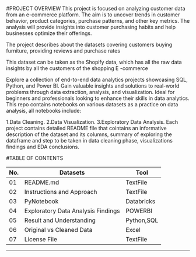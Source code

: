 
#PROJECT OVERVIEW
This project is focused on analyzing customer data from an e-commerce platform. The aim is to uncover trends in customer behavior, product categories, purchase patterns, and other key metrics. The analysis will provide insights into customer purchasing habits and help businesses optimize their offerings.

The project describes about the datasets covering customers buying furniture, providing reviews and purchase rates

This dataset can be taken as the Shopify data, which has all the raw data insights by all the customers of the shopping E   -commerce

Explore a collection of end-to-end data analytics projects showcasing SQL, Python, and Power BI. Gain valuable insights and solutions to real-world problems through data extraction, analysis, and visualization. Ideal for beginners and professionals looking to enhance their skills in data analytics.
This repo contains notebooks on various datasets as a practice on data analysis, all notebooks include:

1.Data Cleaning.
2.Data Visualization.
3.Exploratory Data Analysis.
Each project contains detailed README file that cointains an informative description of the dataset and its columns, summary of exploring the dataframe and step to be taken in data cleaning phase, visualizations findings and EDA conclusions.

#TABLE OF CONTENTS

| No. | Datasets                                             | Tool      |
| --- | ---------------------------------------------------- | --------- |
| 01  | README.md                                            | TextFile  |
| 02  | Instructions and Approach                            | TextFile  |
| 03  | PyNotebook                                           |Databricks |
| 04  | Exploratory Data Analysis Findings                   | POWERBI   |
| 05  | Result and Understanding                             | Python,SQL|
| 06  | Original vs Cleaned Data                             | Excel     |
| 07  |License File                                          | TextFile  |
--------------------------------------------------------------------------
